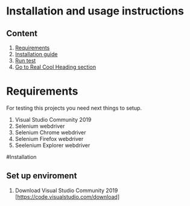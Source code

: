 # Installation and usage instructions


## Content
1. [Requirements](#Requirments)
2. [Installation guide](#Installation)
3. [Run test](#Run-test)
4. [Go to Real Cool Heading section](#real-cool-heading)

# Requirements
For testing this projects you need next things to setup.

1. Visual Studio Community 2019
2. Selenium webdriver
3. Selenium Chrome webdriver
4. Selenium Firefox webdriver
5. Seelenium Explorer webdriver

#Installation 
## Set up enviroment
1. Download Visual Studio Community 2019 [https://code.visualstudio.com/download]
